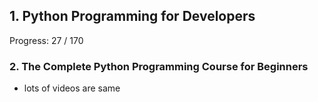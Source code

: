 
## 1. Python Programming for Developers

Progress: 27 / 170


### 2. The Complete Python Programming Course for Beginners

- lots of videos are same
